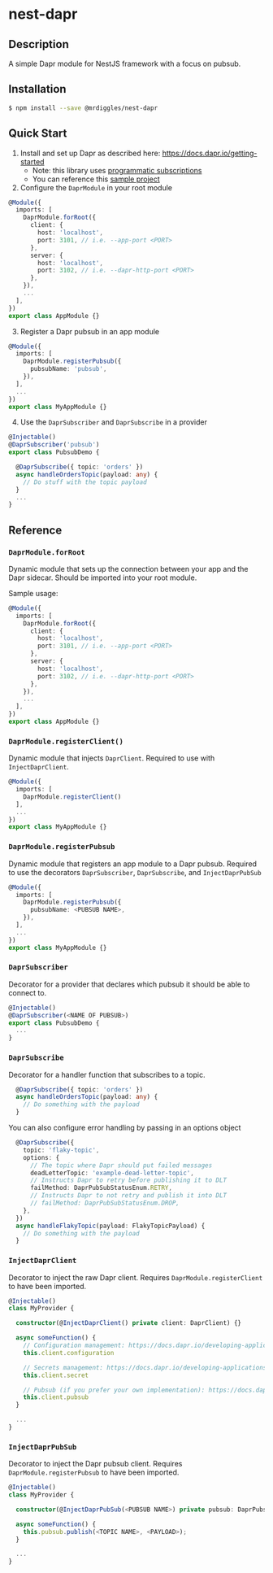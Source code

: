 # nest-dapr

## Description

A simple Dapr module for NestJS framework with a focus on pubsub.

## Installation

```bash
$ npm install --save @mrdiggles/nest-dapr
```

## Quick Start

1. Install and set up Dapr as described here: https://docs.dapr.io/getting-started
    * Note: this library uses [programmatic subscriptions](https://docs.dapr.io/developing-applications/building-blocks/pubsub/subscription-methods/#programmatic-subscriptions)
    * You can reference this [sample project](https://github.com/Umbrage-Studios/nestjs-dapr/tree/main/apps/backend)
2. Configure the `DaprModule` in your root module

```ts
@Module({
  imports: [
    DaprModule.forRoot({
      client: {
        host: 'localhost',
        port: 3101, // i.e. --app-port <PORT>
      },
      server: {
        host: 'localhost',
        port: 3102, // i.e. --dapr-http-port <PORT>
      },
    }),
    ...
  ],
})
export class AppModule {}
```

3. Register a Dapr pubsub in an app module

```ts
@Module({
  imports: [
    DaprModule.registerPubsub({
      pubsubName: 'pubsub',
    }),
  ],
  ...
})
export class MyAppModule {}
```

4. Use the `DaprSubscriber` and `DaprSubscribe` in a provider

```ts
@Injectable()
@DaprSubscriber('pubsub')
export class PubsubDemo {

  @DaprSubscribe({ topic: 'orders' })
  async handleOrdersTopic(payload: any) {
    // Do stuff with the topic payload
  }
  ...
}
```

## Reference

### `DaprModule.forRoot`

Dynamic module that sets up the connection between your app and the Dapr sidecar. Should be imported into your root module.

Sample usage:

```ts
@Module({
  imports: [
    DaprModule.forRoot({
      client: {
        host: 'localhost',
        port: 3101, // i.e. --app-port <PORT>
      },
      server: {
        host: 'localhost',
        port: 3102, // i.e. --dapr-http-port <PORT>
      },
    }),
    ...
  ],
})
export class AppModule {}
```

### `DaprModule.registerClient()`

Dynamic module that injects `DaprClient`. Required to use with `InjectDaprClient`.

```ts
@Module({
  imports: [
    DaprModule.registerClient()
  ],
  ...
})
export class MyAppModule {}
```

### `DaprModule.registerPubsub`

Dynamic module that registers an app module to a Dapr pubsub. Required to use the decorators `DaprSubscriber`, `DaprSubscribe`, and `InjectDaprPubSub`

```ts
@Module({
  imports: [
    DaprModule.registerPubsub({
      pubsubName: <PUBSUB NAME>,
    }),
  ],
  ...
})
export class MyAppModule {}
```

### `DaprSubscriber`

Decorator for a provider that declares which pubsub it should be able to connect to.

```ts
@Injectable()
@DaprSubscriber(<NAME OF PUBSUB>)
export class PubsubDemo {
  ...
}
```

### `DaprSubscribe`

Decorator for a handler function that subscribes to a topic.

```ts
  @DaprSubscribe({ topic: 'orders' })
  async handleOrdersTopic(payload: any) {
    // Do something with the payload
  }
```

You can also configure error handling by passing in an options object

```ts
  @DaprSubscribe({
    topic: 'flaky-topic',
    options: {
      // The topic where Dapr should put failed messages
      deadLetterTopic: 'example-dead-letter-topic',
      // Instructs Dapr to retry before publishing it to DLT
      failMethod: DaprPubSubStatusEnum.RETRY,
      // Instructs Dapr to not retry and publish it into DLT
      // failMethod: DaprPubSubStatusEnum.DROP,
    },
  })
  async handleFlakyTopic(payload: FlakyTopicPayload) {
    // Do something with the payload
  }
```

### `InjectDaprClient`

Decorator to inject the raw Dapr client. Requires `DaprModule.registerClient` to have been imported.

```ts
@Injectable()
class MyProvider {

  constructor(@InjectDaprClient() private client: DaprClient) {}

  async someFunction() {
    // Configuration management: https://docs.dapr.io/developing-applications/building-blocks/configuration/
    this.client.configuration

    // Secrets management: https://docs.dapr.io/developing-applications/building-blocks/secrets/
    this.client.secret

    // Pubsub (if you prefer your own implementation): https://docs.dapr.io/developing-applications/building-blocks/pubsub/
    this.client.pubsub
  }

  ...
}
```

### `InjectDaprPubSub`

Decorator to inject the Dapr pubsub client. Requires `DaprModule.registerPubsub` to have been imported.

```ts
@Injectable()
class MyProvider {

  constructor(@InjectDaprPubSub(<PUBSUB NAME>) private pubsub: DaprPubsub<T>) {}

  async someFunction() {
    this.pubsub.publish(<TOPIC NAME>, <PAYLOAD>);
  }

  ...
}
```
